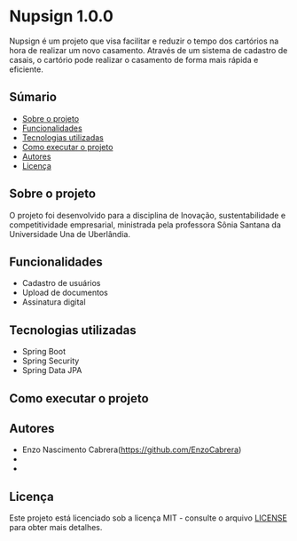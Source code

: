 # Nupsign 1.0.0

Nupsign é um projeto que visa facilitar e reduzir o tempo dos cartórios na hora de realizar um novo casamento. Através de um sistema de cadastro de casais, o cartório pode realizar o casamento de forma mais rápida e eficiente.

## Súmario 

- [Sobre o projeto](#sobre-o-projeto)
- [Funcionalidades](#funcionalidades)
- [Tecnologias utilizadas](#tecnologias-utilizadas)
- [Como executar o projeto](#como-executar-o-projeto)
- [Autores](#autores)
- [Licença](#licença)

## Sobre o projeto

O projeto foi desenvolvido para a disciplina de Inovação, sustentabilidade e competitividade empresarial, ministrada pela professora Sônia Santana da Universidade Una de Uberlândia.

## Funcionalidades

- Cadastro de usuários
- Upload de documentos
- Assinatura digital

## Tecnologias utilizadas

- Spring Boot
- Spring Security
- Spring Data JPA

## Como executar o projeto

## Autores

- Enzo Nascimento Cabrera(https://github.com/EnzoCabrera)
- []()
- []()

## Licença

Este projeto está licenciado sob a licença MIT - consulte o arquivo [LICENSE](LICENSE) para obter mais detalhes.
